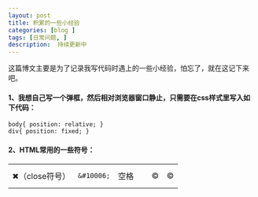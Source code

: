 ```yaml
---
layout: post
title: 积累的一些小经验
categories: [blog ]
tags: [日常问题, ]
description:  持续更新中
---
```


这篇博文主要是为了记录我写代码时遇上的一些小经验，怕忘了，就在这记下来吧。

#### 1、我想自己写一个弹框，然后相对浏览器窗口静止，只需要在css样式里写入如下代码：

```
body{ position: relative; }
div{ position: fixed; }
```
#### 2、HTML常用的一些符号：

<table>
<tr>
<td>&#10006;（close符号）</td>
<td>

```
&#10006;
```

</td>

<td>空格</td>
<td>&nbsp;</td>

<td>©</td>
<td>&copy;</td>
</tr>
</table>
